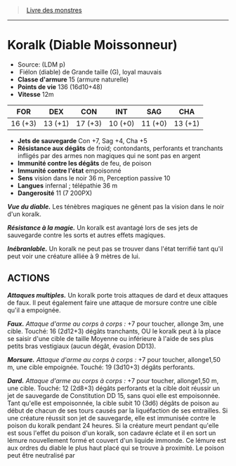 ﻿> [Livre des monstres](tome_of_beasts.md)

---

# Koralk (Diable Moissonneur)

- Source: (LDM p)
-  Fiélon (diable) de Grande taille (G), loyal mauvais
- **Classe d'armure** 15 (armure naturelle)
- **Points de vie** 136 (16d10+48)
- **Vitesse** 12m

|FOR|DEX|CON|INT|SAG|CHA|
|---|---|---|---|---|---|
|16 (+3)|13 (+1)|17 (+3)|10 (+0)|11 (+0)|13 (+1)|

- **Jets de sauvegarde** Con +7, Sag +4, Cha +5
- **Résistance aux dégâts** de froid; contondants, perforants et tranchants infligés par des armes non magiques qui ne sont pas en argent
- **Immunité contre les dégâts** de feu, de poison
- **Immunité contre l'état** empoisonné
- **Sens** vision dans le noir 36 m, Perception passive 10
- **Langues** infernal ; télépathie 36 m
- **Dangerosité** 11 (7 200PX)

**_Vue du diable._** Les ténèbres magiques ne gênent pas la vision dans le noir d'un koralk.

**_Résistance à la magie._** Un koralk est avantagé lors de ses jets de sauvegarde contre les sorts et autres effets magiques.

**_Inébranlable._** Un koralk ne peut pas se trouver dans l'état terrifié tant qu'il peut voir une créature alliée à 9 mètres de lui.

## ACTIONS

**_Attaques multiples._** Un koralk porte trois attaques de dard et deux attaques de faux. Il peut également faire une attaque de morsure contre une cible qu'il a empoignée.

**_Faux._** _Attaque d'arme au corps à corps :_ +7 pour toucher, allonge 3m, une cible. Touché: 16 (2d12+3) dégâts tranchants, OU le koralk peut à la place se saisir d'une cible de taille Moyenne ou inférieure à l'aide de ses plus petits bras vestigiaux (aucun dégât, évasion DD13).

**_Morsure._** _Attaque d'arme au corps à corps :_ +7 pour toucher, allonge1,50 m, une cible empoignée. Touché:
19 (3d10+3) dégâts perforants.

**_Dard._** _Attaque d'arme au corps à corps :_ +7 pour toucher, allonge1,50 m, une cible. Touché: 12 (2d8+3) dégâts perforants et la cible doit réussir un jet de sauvegarde de Constitution DD 15, sans quoi elle est empoisonnée. Tant qu'elle est empoisonnée, la cible subit 10 (3d6) dégâts de poison au début de chacun de ses tours causés par la liquéfaction de ses entrailles. Si une créature réussit son jet de sauvegarde, elle est immunisée contre le poison du koralk pendant 24 heures. Si la créature meurt pendant qu'elle est sous l'effet du poison d'un koralk, son cadavre éclate et il en sort un lémure nouvellement formé et couvert d'un liquide immonde. Ce lémure est aux ordres du diable le plus haut placé qui se trouve à proximité. Le poison peut être neutralisé par

